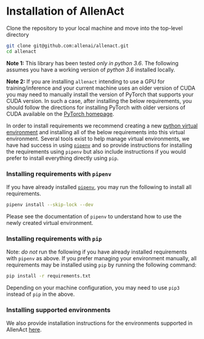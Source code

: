 # Installation of AllenAct

Clone the repository to your local machine and move into the top-level directory

```bash
git clone git@github.com:allenai/allenact.git
cd allenact
```

**Note 1:** This library has been tested *only in python 3.6*. The following assumes you have a working
version of *python 3.6* installed locally. 

**Note 2:** If you are installing `allenact` intending to use a GPU for training/inference and your
current machine uses an older version of CUDA you may need to manually install the version of 
PyTorch that supports your CUDA version. In such a case, after installing the below requirements, you
should follow the directions for installing PyTorch with older
versions of CUDA available on the [PyTorch homepage](https://pytorch.org/).

In order to install requirements we recommend creating a new
[python virtual environment](https://docs.python.org/3/tutorial/venv.html) and installing all
of the below requirements into this virtual environment. Several tools exist to help manage
virtual environments, we have had success in using [`pipenv`](https://pipenv.kennethreitz.org/en/latest/)
and so provide instructions for installing the requirements using `pipenv`
but also include instructions if you would prefer to install everything directly using `pip`.

### Installing requirements with `pipenv`

If you have already installed [`pipenv`](https://pipenv.kennethreitz.org/en/latest/), you may
run the following to install all requirements.

```bash
pipenv install --skip-lock --dev
```

Please see the documentation of `pipenv` to understand how to use the newly created virtual environment.

### Installing requirements with `pip`

Note: *do not* run the following if you have already installed requirements with `pipenv`
as above. If you prefer managing your environment manually, all requirements may be installed using
 `pip` by running the following command:

```bash
pip install -r requirements.txt
```

Depending on your machine configuration, you may need to use `pip3` instead of `pip` in the
above.

### Installing supported environments

We also provide installation instructions for the environments supported in AllenAct [here](../installation/installation-framework.md).